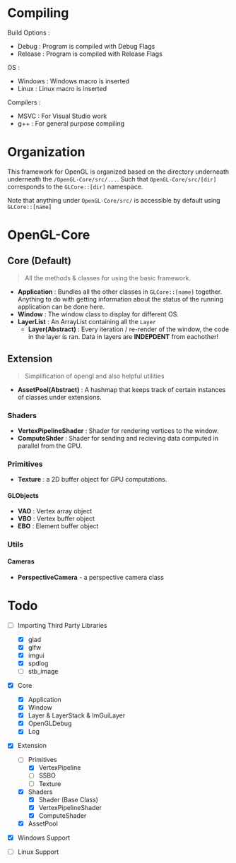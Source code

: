# Compiling

Build Options :

- Debug : Program is compiled with Debug Flags
- Release : Program is compiled with Release Flags

OS :

- Windows : Windows macro is inserted
- Linux : Linux macro is inserted

Compilers :

- MSVC : For Visual Studio work
- g++ : For general purpose compiling

# Organization

This framework for OpenGL is organized based on the directory underneath underneath the `/OpenGL-Core/src/...`. Such that `OpenGL-Core/src/[dir]` corresponds to the `GLCore::[dir]` namespace.

Note that anything under `OpenGL-Core/src/` is accessible by default using `GLCore::[name]`

# OpenGL-Core

## Core (Default)

> All the methods & classes for using the basic framework.

- **Application** : Bundles all the other classes in `GLCore::[name]` together. Anything to do with getting information about the status of the running application can be done here.
- **Window** : The window class to display for different OS.
- **LayerList** : An ArrayList containing all the `Layer`
  - **Layer(Abstract)** : Every iteration / re-render of the window, the code in the layer is ran. Data in layers are **INDEPDENT** from eachother!

## Extension

> Simplification of opengl and also helpful utilities

- **AssetPool(Abstract)** : A hashmap that keeps track of certain instances of classes under extensions.

### Shaders

- **VertexPipelineShader** : Shader for rendering vertices to the window.
- **ComputeShder** : Shader for sending and recieving data computed in parallel from the GPU.

### Primitives

- **Texture** : a 2D buffer object for GPU computations.

#### GLObjects

- **VAO** : Vertex array object
- **VBO** : Vertex buffer object
- **EBO** : Element buffer object

### Utils

#### Cameras

- **PerspectiveCamera** - a perspective camera class

# Todo

- [ ] Importing Third Party Libraries
  - [x] glad
  - [x] glfw
  - [x] imgui
  - [x] spdlog
  - [ ] stb_image
- [x] Core
  - [x] Application
  - [x] Window
  - [x] Layer & LayerStack & ImGuiLayer
  - [x] OpenGLDebug
  - [x] Log
- [x] Extension

  - [ ] Primitives
    - [x] VertexPipeline
    - [ ] SSBO
    - [ ] Texture
  - [x] Shaders
    - [x] Shader (Base Class)
    - [x] VertexPipelineShader
    - [x] ComputeShader
  - [x] AssetPool

- [x] Windows Support
- [ ] Linux Support
